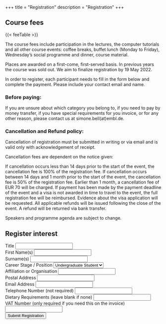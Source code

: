 +++
title = "Registration"
description = "Registration"
+++

## Course fees

{{< feeTable >}}

The course fees include participation in the lectures, the computer tutorials and all other course events: coffee breaks, buffet lunch (Monday to Friday), Wednesday’s social programme and dinner, course material.

Places are awarded on a first-come, first-served basis. In previous years the course was sold out. We aim to finalize registration by 19 May 2022.

In order to register, each participant needs to fill in the form below and complete the payment. Please include your contact email and name. 

### Before paying:

If you are unsure about which category you belong to, if you need to pay by money transfer, if you have special requirements for you invoice, or for any other reason, please contact us at simone.bell(at)embl.de.

### Cancellation and Refund policy:

Cancellation of registration must be submitted in writing or via email and is valid only with acknowledgement of receipt.

Cancellation fees are dependent on the notice given:

If cancellation occurs less than 14 days prior to the start of the event, the cancellation fee is 100% of the registration fee. If cancellation occurs between 14 days and 1 month prior to the start of the event, the cancellation fee is 50% of the registration fee. Earlier than 1 month, a cancellation fee of EUR 70 will be charged. If payment has been made by the payment deadline of the event and a visa is not awarded in time to travel to the event, the full registration fee will be reimbursed. Evidence about the visa application will be requested. All applicable refunds will be issued following the close of the event. A refund will be returned via bank transfer. 

Speakers and programme agenda are subject to change.

## Register interest

<form name="register" 
      method="post" 
      target="_top" 
      action="/payment/" 
      data-netlify="true">
  <div class="row">
    <div class="col-sm-offset-1 col-sm-1">
        <div class="form-group">
            <label for="title">Title</label>
            <input type="text" class="form-control" name="title" id="title">
        </div>
    </div>
    <div class="col-sm-4">
        <div class="form-group">
            <label for="name">First Name(s)</label>
            <input type="text" class="form-control" name="name" id="name" required="">
        </div>
    </div>
    <div class="col-sm-5">
        <div class="form-group">
            <label for="surname">Surname(s)</label>
            <input type="text" class="form-control" name="surname" id="surname" required="">
        </div>
    </div>
    <div class="col-sm-offset-1 col-sm-5">
      <div class="form-group">
        <label for="position">Career Stage / Position</label>
        <select class="form-control" name="position" id="position">
        <option>Undergraduate Student</option>
        <option>Postgraduate Student</option>
        <option>Postdoc</option>
        <option>Staff Scientist</option>
        <option>Medical Doctor</option>
        <option>Principle Investigator</option>
        <option>Other</option>
        </select>
      </div>
    </div>
    <div class="col-sm-5">
      <div class="form-group">
        <label for="affiliation">Affiliation or Organisation</label>
        <input type="text" class="form-control" name="affiliation" id="affiliation" required="">
      </div>
    </div>
    <div class="col-sm-offset-1 col-sm-10">
      <div class="form-group">
        <label for="address">Postal Address</label>
        <input type="text" class="form-control" name="address" id="address" required="">
      </div>
    </div>
    <div class="col-sm-offset-1 col-sm-5">
      <div class="form-group">
        <label for="email">Email Address</label>
        <input type="text" class="form-control" name="email" id="email" required="">
      </div>
    </div>
    <div class="col-sm-5">
      <div class="form-group">
        <label for="phone">Telephone Number (not required)</label>
        <input type="text" class="form-control" name="phone" id="phone">
      </div>
    </div>
    <div class="col-sm-offset-1 col-sm-5">
      <div class="form-group">
        <label for="diet">Dietary Requirements (leave blank if none)</label>
        <input type="text" class="form-control" name="diet" id="diet">
      </div>
    </div>
    <div class="col-sm-5">
      <div class="form-group">
        <label for="vat">VAT Number (only required if you need this on the invoice)</label>
        <input type="text" class="form-control" name="vat" id="vat">
      </div>
    </div>
    <div class="col-sm-12 text-center">
      <button type="submit" class="btn btn-template-main"><i class="far fa-envelope"></i>Submit Registration</button>
    </div>
</form>

